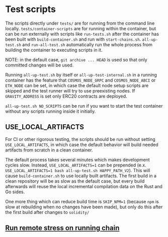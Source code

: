 # Test scripts

The scripts directly under `tests/` are for running from the command line locally.
`tests/container-scripts` are for running within the container, but can be run externally with
scripts like `run-tests.sh` after the container has been built with `build-container.sh` and
run with `start-chains.sh`. `all-up-test.sh` and `run-all-test.sh` automatically run the whole
process from building the container to executing scripts in it.

NOTE: in the default case, `git archive ... HEAD` is used so that only committed changes will be used.

Running `all-up-test.sh` by itself or `all-up-test-internal.sh` in a running container has the
feature that `COSMOS_NODE_GRPC` and `COSMOS_NODE_ABCI` or `ETH_NODE` can be set, in which case the
default node setup scripts are skipped and the test runner will try to use preexisting nodes.
If `GRAVITY_ADDRESS` is set only ERC20 contracts are deployed.

`all-up-test.sh NO_SCRIPTS` can be run if you want to start the test container without any scripts
running inside it initially.


## USE_LOCAL_ARTIFACTS

For CI or other rigorous testing, the scripts should be run without setting `USE_LOCAL_ARTIFACTS`,
in which case the default behavior will build needed artifacts from scratch in a clean container.

The default process takes several minutes which makes development cycles slow. Instead,
`USE_LOCAL_ARTIFACTS=1` can be prepended (e.x.
`USE_LOCAL_ARTIFACTS=1 bash all-up-test.sh HAPPY_PATH_V2`). This will cause
`build-container.sh` to use locally built artifacts. The first build in a clean repository will be
as slow as the default case, but every build afterwards will reuse the local incremental compilation
data on the Rust and Go sides.

One more thing which can reduce build time is `SKIP_NPM=1` (because `npm` is slow at rebuilding when
no changes have been made), but only do this after the first build after changes to `solidity/`

## [Run remote stress on running chain](./REMOTE_STRESS.md)
